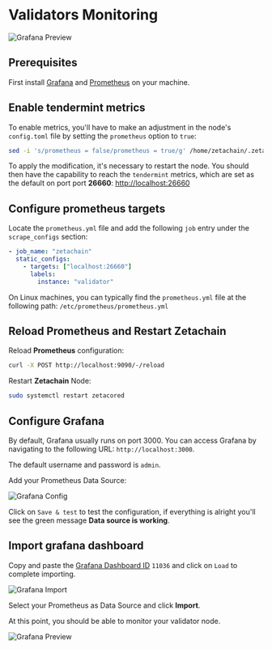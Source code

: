 # Validators Monitoring

![Grafana Preview](/img/docs/grafana-preview.png)

## Prerequisites

First install [Grafana](https://grafana.com) and
[Prometheus](https://prometheus.io) on your machine.

## Enable tendermint metrics

To enable metrics, you'll have to make an adjustment in the node's `config.toml`
file by setting the `prometheus` option to `true`:

```bash
sed -i 's/prometheus = false/prometheus = true/g' /home/zetachain/.zetacored/config/config.toml
```

To apply the modification, it's necessary to restart the node. You should then
have the capability to reach the `tendermint` metrics, which are set as the
default on port port **26660**: <http://localhost:26660>

## Configure prometheus targets

Locate the `prometheus.yml` file and add the following `job` entry under the
`scrape_configs` section:

```yaml
- job_name: "zetachain"
  static_configs:
    - targets: ["localhost:26660"]
      labels:
        instance: "validator"
```

On Linux machines, you can typically find the `prometheus.yml` file at the
following path: `/etc/prometheus/prometheus.yml`

## Reload Prometheus and Restart Zetachain

Reload **Prometheus** configuration:

```bash
curl -X POST http://localhost:9090/-/reload
```

Restart **Zetachain** Node:

```bash
sudo systemctl restart zetacored
```

## Configure Grafana

By default, Grafana usually runs on port 3000. You can access Grafana by
navigating to the following URL: `http://localhost:3000`.

The default username and password is `admin`.

Add your Prometheus Data Source:

![Grafana Config](/img/docs/grafana-config.png)

Click on `Save & test` to test the configuration, if everything is alright
you'll see the green message **Data source is working**.

## Import grafana dashboard

Copy and paste the
[Grafana Dashboard ID](https://grafana.com/grafana/dashboards/11036) `11036` and
click on `Load` to complete importing.

![Grafana Import](/img/docs/grafana-import.png)

Select your Prometheus as Data Source and click **Import**.

At this point, you should be able to monitor your validator node.

![Grafana Preview](/img/docs/grafana-preview.png)
